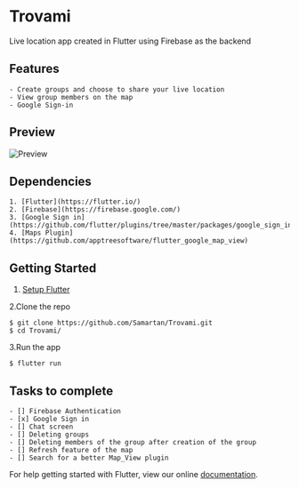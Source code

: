 # Trovami

Live location app created in Flutter using Firebase as the backend 


## Features
    
    - Create groups and choose to share your live location
    - View group members on the map 
    - Google Sign-in
    
## Preview

![Preview](https://github.com/Samartan/Trovami/blob/master/ezgif.com-video-to-gif.gif)


## Dependencies
    
    1. [Flutter](https://flutter.io/)
    2. [Firebase](https://firebase.google.com/)
    3. [Google Sign in](https://github.com/flutter/plugins/tree/master/packages/google_sign_in)
    4. [Maps Plugin](https://github.com/apptreesoftware/flutter_google_map_view)
    
## Getting Started

1. [Setup Flutter](https://flutter.io/setup/)

2.Clone the repo
```
$ git clone https://github.com/Samartan/Trovami.git
$ cd Trovami/

```

3.Run the app

```
$ flutter run

```


## Tasks to complete

    - [] Firebase Authentication 
    - [x] Google Sign in
    - [] Chat screen 
    - [] Deleting groups
    - [] Deleting members of the group after creation of the group
    - [] Refresh feature of the map 
    - [] Search for a better Map_View plugin
    

For help getting started with Flutter, view our online
[documentation](http://flutter.io/).
